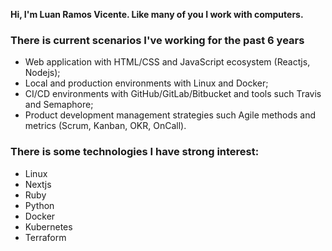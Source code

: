 **Hi, I'm Luan Ramos Vicente. Like many of you I work with computers.**

### There is current scenarios I've working for the past 6 years

- Web application with HTML/CSS and JavaScript ecosystem (Reactjs, Nodejs);
- Local and production environments with Linux and Docker;
- CI/CD environments with GitHub/GitLab/Bitbucket and tools such Travis and Semaphore;
- Product development management strategies such Agile methods and metrics (Scrum, Kanban, OKR, OnCall).

### There is some technologies I have strong interest:

- Linux
- Nextjs
- Ruby
- Python
- Docker
- Kubernetes
- Terraform
